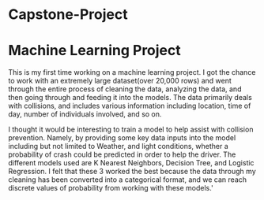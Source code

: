 # Capstone-Project

<h1>Machine Learning Project</h1>

<body> This is my first time working on a machine learning project. I got the chance to work with an extremely large dataset(over 20,000 rows)
and went through the entire process of cleaning the data, analyzing the data, and then going through and feeding it into the models. The data
primarily deals with collisions, and includes various information including location, time of day, number of individuals involved, and so on.


I thought it would be interesting to train a model to help assist with collision prevention. Namely, by providing some key data inputs into the
model including but not limited to Weather, and light conditions, whether a probability of crash could be predicted in order to help the driver.
The different models used are K Nearest Neighbors, Decision Tree, and Logistic Regression. I felt that these 3 worked the best because the data
through my cleaning has been converted into a categorical format, and we can reach discrete values of probability from working with these models.'
